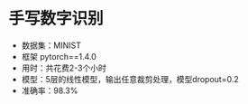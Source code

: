 # 手写数字识别
+ 数据集：MINIST
+ 框架 pytorch==1.4.0
+ 用时：共花费2-3个小时
+ 模型：5层的线性模型，输出任意裁剪处理，模型dropout=0.2
+ 准确率：98.3%